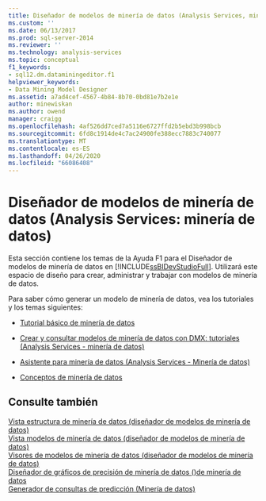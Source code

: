 ```yaml
---
title: Diseñador de modelos de minería de datos (Analysis Services, minería de datos) | Microsoft Docs
ms.custom: ''
ms.date: 06/13/2017
ms.prod: sql-server-2014
ms.reviewer: ''
ms.technology: analysis-services
ms.topic: conceptual
f1_keywords:
- sql12.dm.dataminingeditor.f1
helpviewer_keywords:
- Data Mining Model Designer
ms.assetid: a7ad4cef-4567-4b84-8b70-0bd81e7b2e1e
author: minewiskan
ms.author: owend
manager: craigg
ms.openlocfilehash: 4af526dd7ced7a5116e6727ffd2b5ebd3b998bcb
ms.sourcegitcommit: 6fd8c1914de4c7ac24900fe388ecc7883c740077
ms.translationtype: MT
ms.contentlocale: es-ES
ms.lasthandoff: 04/26/2020
ms.locfileid: "66086408"
---
```

# <a name="data-mining-model-designer-analysis-services---data-mining"></a>Diseñador de modelos de minería de datos (Analysis Services: minería de datos)
  Esta sección contiene los temas de la Ayuda F1 para el Diseñador de modelos de minería de datos en [!INCLUDE[ssBIDevStudioFull](../includes/ssbidevstudiofull-md.md)]. Utilizará este espacio de diseño para crear, administrar y trabajar con modelos de minería de datos.  
  
 Para saber cómo generar un modelo de minería de datos, vea los tutoriales y los temas siguientes:  
  
-   [Tutorial básico de minería de datos](../../2014/tutorials/basic-data-mining-tutorial.md)  
  
-   [Crear y consultar modelos de minería de datos con DMX: tutoriales &#40;Analysis Services - minería de datos&#41;](../../2014/tutorials/create-query-data-mining-models-dmx-tutorials.md)  
  
-   [Asistente para minería de datos &#40;Analysis Services - Minería de datos&#41;](data-mining/data-mining-wizard-analysis-services-data-mining.md)  
  
-   [Conceptos de minería de datos](data-mining/data-mining-concepts.md)  
  
## <a name="see-also"></a>Consulte también  
 [Vista estructura de minería de datos &#40;diseñador de modelos de minería de datos&#41;](mining-structure-view-data-mining-model-designer.md)   
 [Vista modelos de minería de datos &#40;diseñador de modelos de minería de datos&#41;](mining-models-view-data-mining-model-designer.md)   
 [Visores de modelos de minería de datos &#40;diseñador de modelos de minería de datos&#41;](mining-model-viewers-data-mining-model-designer.md)   
 [Diseñador de gráficos de precisión de minería de datos &#40;&#41;de minería de datos](mining-accuracy-chart-designer-data-mining.md)   
 [Generador de consultas de predicción &#40;Minería de datos&#41;](prediction-query-builder-data-mining.md)  
  
  
